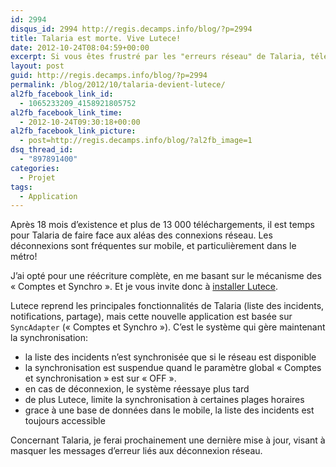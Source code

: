 ```yaml
---
id: 2994
disqus_id: 2994 http://regis.decamps.info/blog/?p=2994
title: Talaria est morte. Vive Lutece!
date: 2012-10-24T08:04:59+00:00
excerpt: Si vous êtes frustré par les "erreurs réseau" de Talaria, téléchargez vite Lutece qui règle définitivement ces problèmes.
layout: post
guid: http://regis.decamps.info/blog/?p=2994
permalink: /blog/2012/10/talaria-devient-lutece/
al2fb_facebook_link_id:
  - 1065233209_4158921805752
al2fb_facebook_link_time:
  - 2012-10-24T09:30:18+00:00
al2fb_facebook_link_picture:
  - post=http://regis.decamps.info/blog/?al2fb_image=1
dsq_thread_id:
  - "897891400"
categories:
  - Projet
tags:
  - Application
---
```

Après 18 mois d’existence et plus de 13 000 téléchargements, il est temps pour Talaria de faire face aux aléas des connexions réseau. Les déconnexions sont fréquentes sur mobile, et particulièrement dans le métro!

J’ai opté pour une réécriture complète, en me basant sur le mécanisme des « Comptes et Synchro ». Et je vous invite donc à [installer Lutece](https://play.google.com/store/apps/details?id=info.decamps.droid.lutece "Lutece sur Google Play").

<!--more-->


  
Lutece reprend les principales fonctionnalités de Talaria (liste des incidents, notifications, partage), mais cette nouvelle application est basée sur `SyncAdapter` (« Comptes et Synchro »). C’est le système qui gère maintenant la synchronisation:

  * la liste des incidents n’est synchronisée que si le réseau est disponible
  * la synchronisation est suspendue quand le paramètre global « Comptes et synchronisation » est sur « OFF ».
  * en cas de déconnexion, le système réessaye plus tard
  * de plus Lutece, limite la synchronisation à certaines plages horaires
  * grace à une base de données dans le mobile, la liste des incidents est toujours accessible

Concernant Talaria, je ferai prochainement une dernière mise à jour, visant à masquer les messages d’erreur liés aux déconnexion réseau.
